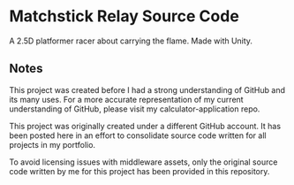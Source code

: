 # Matchstick Relay Source Code
A 2.5D platformer racer about carrying the flame. Made with Unity.

## Notes
This project was created before I had a strong understanding of GitHub and its many uses. For a more accurate representation of my current understanding of GitHub, please visit my calculator-application repo.

This project was originally created under a different GitHub account. It has been posted here in an effort to consolidate source code written for all projects in my portfolio.

To avoid licensing issues with middleware assets, only the original source code written by me for this project has been provided in this repository. 
